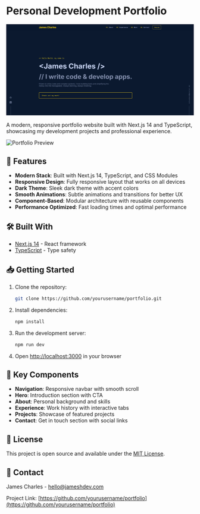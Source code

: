 # Personal Development Portfolio

<p align="center">
    <img src=".github/readme.webp" alt="Portfolio Preview" />
</p>

A modern, responsive portfolio website built with Next.js 14 and TypeScript, showcasing my development projects and professional experience.

![Portfolio Preview](public/portfolio-preview.png)

## 🚀 Features

- **Modern Stack**: Built with Next.js 14, TypeScript, and CSS Modules
- **Responsive Design**: Fully responsive layout that works on all devices
- **Dark Theme**: Sleek dark theme with accent colors
- **Smooth Animations**: Subtle animations and transitions for better UX
- **Component-Based**: Modular architecture with reusable components
- **Performance Optimized**: Fast loading times and optimal performance

## 🛠️ Built With

- [Next.js 14](https://nextjs.org/) - React framework
- [TypeScript](https://www.typescriptlang.org/) - Type safety

## 📥 Getting Started

1. Clone the repository:

   ```bash
   git clone https://github.com/yourusername/portfolio.git
   ```

2. Install dependencies:

   ```bash
   npm install
   ```

3. Run the development server:

   ```bash
   npm run dev
   ```

4. Open [http://localhost:3000](http://localhost:3000) in your browser

## 📱 Key Components

- **Navigation**: Responsive navbar with smooth scroll
- **Hero**: Introduction section with CTA
- **About**: Personal background and skills
- **Experience**: Work history with interactive tabs
- **Projects**: Showcase of featured projects
- **Contact**: Get in touch section with social links

## 📄 License

This project is open source and available under the [MIT License](LICENSE).

## 🤝 Contact

James Charles - [hello@jameshdev.com](mailto:hello@jameshdev.com)

Project Link: [https://github.com/yourusername/portfolio](https://github.com/yourusername/portfolio)
